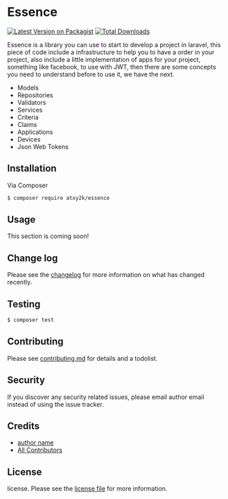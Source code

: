 # Essence

[![Latest Version on Packagist][ico-version]][link-packagist]
[![Total Downloads][ico-downloads]][link-downloads]

Essence is a library you can use to start to develop a project in laravel, this piece of code include
a infrastructure to help you to have a order in your project, also include 
 a little implementation of apps for your project, something like facebook, to use with JWT, 
  then there are some concepts you need
to understand before to use it, we have the next.

- Models
- Repositories
- Validators
- Services
- Criteria
- Claims
- Applications
- Devices
- Json Web Tokens

## Installation

Via Composer

``` bash
$ composer require atxy2k/essence
```

## Usage

This section is coming soon!

## Change log

Please see the [changelog](changelog.md) for more information on what has changed recently.

## Testing

``` bash
$ composer test
```

## Contributing

Please see [contributing.md](contributing.md) for details and a todolist.

## Security

If you discover any security related issues, please email author email instead of using the issue tracker.

## Credits

- [author name][link-author]
- [All Contributors][link-contributors]

## License

license. Please see the [license file](license.md) for more information.

[ico-version]: https://img.shields.io/packagist/v/atxy2k/essence.svg?style=flat-square
[ico-downloads]: https://img.shields.io/packagist/dt/atxy2k/essence.svg?style=flat-square
[ico-travis]: https://img.shields.io/travis/atxy2k/essence/master.svg?style=flat-square
[ico-styleci]: https://styleci.io/repos/12345678/shield

[link-packagist]: https://packagist.org/packages/atxy2k/essence
[link-downloads]: https://packagist.org/packages/atxy2k/essence
[link-travis]: https://travis-ci.org/atxy2k/essence
[link-styleci]: https://styleci.io/repos/12345678
[link-author]: https://github.com/atxy2k
[link-contributors]: ../../contributors
